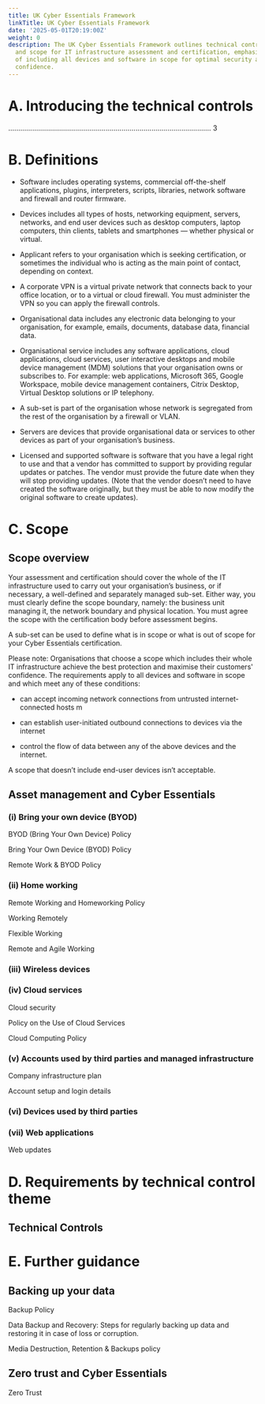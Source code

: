 ```yaml
---
title: UK Cyber Essentials Framework
linkTitle: UK Cyber Essentials Framework
date: '2025-05-01T20:19:00Z'
weight: 0
description: The UK Cyber Essentials Framework outlines technical controls, definitions,
  and scope for IT infrastructure assessment and certification, emphasizing the importance
  of including all devices and software in scope for optimal security and customer
  confidence.
---
```



<!-- Unsupported block type: table_of_contents -->



# A. Introducing the technical controls

...................................................................................................... 3 



# B. Definitions 

- Software includes operating systems, commercial off-the-shelf applications, plugins, interpreters, scripts, libraries, network software and firewall and router firmware.

- Devices includes all types of hosts, networking equipment, servers, networks, and end user devices such as desktop computers, laptop computers, thin clients, tablets and smartphones — whether physical or virtual.

- Applicant refers to your organisation which is seeking certification, or sometimes the individual who is acting as the main point of contact, depending on context.

- A corporate VPN is a virtual private network that connects back to your office location, or to a virtual or cloud firewall. You must administer the VPN so you can apply the firewall controls. 

- Organisational data includes any electronic data belonging to your organisation, for example, emails, documents, database data, financial data.

- Organisational service includes any software applications, cloud applications, cloud services, user interactive desktops and mobile device management (MDM) solutions that your organisation owns or subscribes to. For example: web applications, Microsoft 365, Google Workspace, mobile device management containers, Citrix Desktop, Virtual Desktop solutions or IP telephony.

- A sub-set is part of the organisation whose network is segregated from the rest of the organisation by a firewall or VLAN.

- Servers are devices that provide organisational data or services to other devices as part of your organisation’s business.

- Licensed and supported software is software that you have a legal right to use and that a vendor has committed to support by providing regular updates or patches. The vendor must provide the future date when they will stop providing updates. (Note that the vendor doesn’t need to have created the software originally, but they must be able to now modify the original software to create updates). 

# C. Scope 

## Scope overview

Your assessment and certification should cover the whole of the IT infrastructure used to carry out your organisation’s business, or if necessary, a well-defined and separately managed sub-set. Either way, you must clearly define the scope boundary, namely: the business unit managing it, the network boundary and physical location. You must agree the scope with the certification body before assessment begins. 

A sub-set can be used to define what is in scope or what is out of scope for your Cyber Essentials certification. 

Please note: Organisations that choose a scope which includes their whole IT infrastructure achieve the best protection and maximise their customers' confidence. The requirements apply to all devices and software in scope and which meet any of these conditions:

- can accept incoming network connections from untrusted internet-connected hosts m

- can establish user-initiated outbound connections to devices via the internet

- control the flow of data between any of the above devices and the internet. 

A scope that doesn’t include end-user devices isn’t acceptable. 

## Asset management and Cyber Essentials

### (i) Bring your own device (BYOD)

BYOD (Bring Your Own Device) Policy 

Bring Your Own Device (BYOD) Policy 

Remote Work & BYOD Policy 

### (ii) Home working

Remote Working and Homeworking Policy 

Working Remotely 

Flexible Working 

Remote and Agile Working 

### (iii) Wireless devices

### (iv) Cloud services

Cloud security  

Policy on the Use of Cloud Services 

Cloud Computing Policy 



### (v) Accounts used by third parties and managed infrastructure 

Company infrastructure plan 

Account setup and login details 

### (vi) Devices used by third parties



### (vii) Web applications

Web updates 

# D. Requirements by technical control theme 



## Technical Controls

<!-- Unsupported block type: child_database -->

# E. Further guidance

## Backing up your data

Backup Policy 

Data Backup and Recovery: Steps for regularly backing up data and restoring it in case of loss or corruption. 

Media Destruction, Retention & Backups policy  

## Zero trust and Cyber Essentials

Zero Trust 